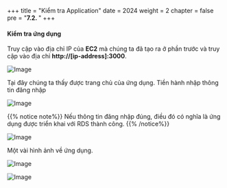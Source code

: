 +++
title = "Kiểm tra Application"
date = 2024
weight = 2
chapter = false
pre = "<b>7.2. </b>"
+++

#### Kiểm tra ứng dụng

Truy cập vào địa chỉ IP của **EC2** mà chúng ta đã tạo ra ở phần trước và truy cập vào địa chỉ **http://[ip-address]:3000**.

![Image](/images/7-docker-compose/2-test-app/7.6.png?featherlight=false&width=90pc)

Tại đây chúng ta thấy được trang chủ của ứng dụng. Tiền hành nhập thông tin đăng nhập

![Image](/images/7-docker-compose/2-test-app/7.7.png?featherlight=false&width=90pc)


{{% notice note%}}
Nếu thông tin đăng nhập đúng, điều đó có nghĩa là ứng dụng được triển khai với RDS thành công.
{{% /notice%}}

![Image](/images/7-docker-compose/2-test-app/7.8.png?featherlight=false&width=90pc)

Một vài hình ảnh về ứng dụng.

![Image](/images/7-docker-compose/2-test-app/7.9.png?featherlight=false&width=90pc)

![Image](/images/7-docker-compose/2-test-app/7.10.png?featherlight=false&width=90pc)


